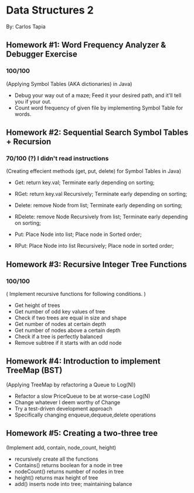 # Data Structures 2 

By: Carlos Tapia

## Homework #1: Word Frequency Analyzer & Debugger Exercise 
### 100/100
(Applying Symbol Tables (AKA dictionaries) in Java)
- Debug your way out of a maze; Feed it your desired path, and it'll tell you if your out. 
- Count word frequency of given file by implementing Symbol Table for words. 

## Homework #2: Sequential Search Symbol Tables + Recursion 
### 70/100 (?) I didn't read instructions
(Creating effecient methods (get, put, delete) for Symbol Tables in Java)
- Get: return key.val; Terminate early depending on sorting;
- RGet: return key.val Recursively; Terminate early depending on sorting;

- Delete: remove Node from list; Terminate early depending on sorting;
- RDelete: remove Node Recursively from list; Terminate early depending on sorting;

- Put: Place Node into list; Place node in Sorted order;
- RPut: Place Node into list Recursively; Place node in sorted order;

## Homework #3: Recursive Integer Tree Functions 
### 100/100
( Implement recursive functions for following conditions. )
- Get height of trees
- Get number of odd key values of tree
- Check if two trees are equal in size and shape
- Get number of nodes at certain depth
- Get number of nodes above a certain depth
- Check if a tree is perfectly balanced
- Remove subtree if it starts with an odd node


## Homework #4: Introduction to implement TreeMap (BST)
(Applying TreeMap by refactoring a Queue to Log(N))
- Refactor a slow PriceQueue to be at worse-case Log(N)
- Change whatever I deem worthy of Change
- Try a test-driven development approach
- Specifically changing enqueue,dequeue,delete operations


## Homework #5: Creating a two-three tree
(Implement add, contain, node_count, height)
- recursively create all the functions 
- Contains() returns boolean for a node in tree
- nodeCount() returns number of nodes in tree 
- height() returns max height of tree
- add() inserts node into tree; maintaining balance


